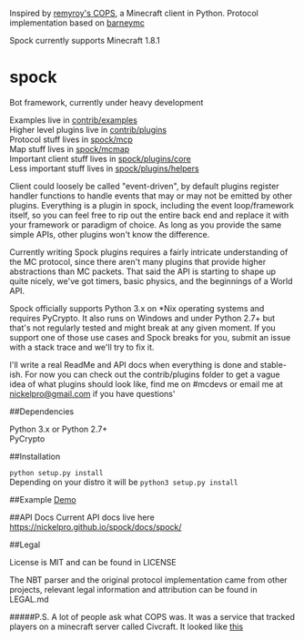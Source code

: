 Inspired by [remyroy's COPS](http://www.reddit.com/r/Civcraft/comments/13kwjm/introducing_the_cops_civcraft_online_player_status/),
a Minecraft client in Python. Protocol implementation based on [barneymc](https://github.com/barneygale/barneymc)

Spock currently supports Minecraft 1.8.1

spock
=====

Bot framework, currently under heavy development

Examples live in [contrib/examples](contrib/examples)  
Higher level plugins live in [contrib/plugins](contrib/plugins)  
Protocol stuff lives in [spock/mcp](spock/mcp)  
Map stuff lives in [spock/mcmap](spock/mcmap)  
Important client stuff lives in [spock/plugins/core](spock/plugins/core)  
Less important stuff lives in [spock/plugins/helpers](spock/plugins/helpers)  

Client could loosely be called "event-driven", by default plugins register
handler functions to handle events that may or may not be emitted by other
plugins. Everything is a plugin in spock, including the event loop/framework
itself, so you can feel free to rip out the entire back end and replace it with
your framework or paradigm of choice. As long as you provide the same simple
APIs, other plugins won't know the difference.

Currently writing Spock plugins requires a fairly intricate understanding of the
MC protocol, since there aren't many plugins that provide higher abstractions
than MC packets. That said the API is starting to shape up quite nicely, we've
got timers, basic physics, and the beginnings of a World API.

Spock officially supports Python 3.x on \*Nix operating systems and requires
PyCrypto. It also runs on Windows and under Python 2.7+ but that's not regularly
tested and might break at any given moment. If you support one of those use
cases and Spock breaks for you, submit an issue with a stack trace and we'll try
to fix it.

I'll write a real ReadMe and API docs when everything is done and stable-ish.
For now you can check out the contrib/plugins folder to get a vague idea of what
plugins should look like, find me on #mcdevs or email me at nickelpro@gmail.com
if you have questions'

##Dependencies

Python 3.x or Python 2.7+  
PyCrypto 

##Installation

`python setup.py install`  
Depending on your distro it will be `python3 setup.py install` 

##Example
[Demo](contrib/examples/demo.py)

##API Docs
Current API docs live here https://nickelpro.github.io/spock/docs/spock/

##Legal

License is MIT and can be found in LICENSE

The NBT parser and the original protocol implementation came from other projects,
relevant legal information and attribution can be found in LEGAL.md

#####P.S.
A lot of people ask what COPS was. It was a service that tracked players on a
minecraft server called Civcraft. It looked like [this](http://www.nickg.org/dl/cops.jpg)
